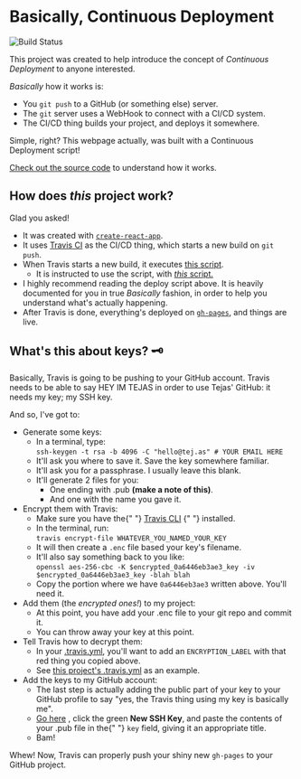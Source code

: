 # Basically, Continuous Deployment
![Build Status](https://travis-ci.org/TejasQ/basically-continuous-deployment.svg?branch=master)

This project was created to help introduce the concept of _Continuous Deployment_ to anyone interested.

_Basically_ how it works is:

*   You `git push` to a GitHub (or something else) server.
*   The `git` server uses a WebHook to connect with a CI/CD system.
*   The CI/CD thing builds your project, and deploys it somewhere.

Simple, right? This webpage actually, was built with a Continuous Deployment script!

[Check out the source code](https://github.com/TejasQ/basically-continuous-deployment/blob/master/deploy.sh) to understand how it works.

## How does _this_ project work?

Glad you asked!

*   It was created with [`create-react-app`](https://github.com/facebookincubator/create-react-app).
*   It uses [Travis CI](https://travis-ci.org/) as the CI/CD thing, which starts a new build on `git push`.
*   When Travis starts a new build, it executes [this script](https://github.com/TejasQ/basically-continuous-deployment/blob/master/deploy.sh).
    *   It is instructed to use the script, with [_this_ script.](https://github.com/TejasQ/basically-continuous-deployment/blob/master/.travis.yml)
*   I highly recommend reading the deploy script above. It is heavily documented for you in true _Basically_ fashion, in order to help you understand what's actually happening.
*   After Travis is done, everything's deployed on [`gh-pages`](#), and things are live.

## What's this about keys? 🗝

Basically, Travis is going to be pushing to your GitHub account. Travis needs to be able to say HEY IM TEJAS in order to use Tejas' GitHub: it needs my key; my SSH key.

And so, I've got to:

*   Generate some keys:
    *   In a terminal, type:  
        `ssh-keygen -t rsa -b 4096 -C "hello@tej.as" # YOUR EMAIL HERE`
    *   It'll ask you where to save it. Save the key somewhere familiar.
    *   It'll ask you for a passphrase. I usually leave this blank.
    *   It'll generate 2 files for you:
        *   One ending with .pub **(make a note of this)**.
        *   And one with the name you gave it.
*   Encrypt them with Travis:
    *   Make sure you have the{" "} [Travis CLI](https://github.com/travis-ci/travis.rb) {" "} installed.
    *   In the terminal, run:  
        `travis encrypt-file WHATEVER_YOU_NAMED_YOUR_KEY`
    *   It will then create a `.enc` file based your key's filename.
    *   It'll also say something back to you like:  
        `openssl aes-256-cbc -K $encrypted_0a6446eb3ae3_key -iv $encrypted_0a6446eb3ae3_key -blah blah`
    *   Copy the portion where we have `0a6446eb3ae3` written above. You'll need it.
*   Add them (the _encrypted ones!_) to my project:
    *   At this point, you have add your .enc file to your git repo and commit it.
    *   You can throw away your key at this point.
*   Tell Travis how to decrypt them:
    *   In your [.travis.yml](https://github.com/TejasQ/basically-continuous-deployment/blob/master/.travis.yml), you'll want to add an `ENCRYPTION_LABEL` with that red thing you copied above.
    *   See [this project's .travis.yml](https://github.com/TejasQ/basically-continuous-deployment/blob/master/.travis.yml) as an example.
*   Add the keys to my GitHub account:
    *   The last step is actually adding the public part of your key to your GitHub profile to say "yes, the Travis thing using my key is basically me".
    *   [Go here](https://github.com/settings/keys) , click the green **New SSH Key**, and paste the contents of your .pub file in the{" "} `key` field, giving it an appropriate title.
    *   Bam!


Whew! Now, Travis can properly push your shiny new `gh-pages` to your GitHub project.
